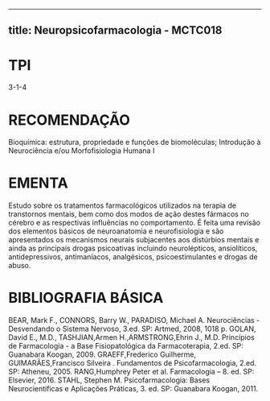 
---
title: Neuropsicofarmacologia - MCTC018 
---

# TPI

3-1-4

# RECOMENDAÇÃO

Bioquímica: estrutura, propriedade e funções de biomoléculas; Introdução à Neurociência e/ou Morfofisiologia Humana I

# EMENTA

Estudo sobre os tratamentos farmacológicos utilizados na terapia de transtornos mentais, bem como dos modos de ação destes fármacos no cérebro e as respectivas influências no comportamento. É feita uma revisão dos elementos básicos de neuroanatomia e neurofisiologia e são apresentados os mecanismos neurais subjacentes aos distúrbios mentais e ainda as principais drogas psicoativas incluindo neurolépticos, ansiolíticos, antidepressivos, antimaníacos, analgésicos, psicoestimulantes e drogas de abuso.

# BIBLIOGRAFIA BÁSICA

BEAR, Mark F., CONNORS, Barry W., PARADISO, Michael A. Neurociências - Desvendando o Sistema Nervoso, 3.ed. SP: Artmed, 2008, 1018 p. 
GOLAN, David E., M.D., TASHJIAN,Armen H.,ARMSTRONG,Ehrin J., M.D. Princípios de Farmacologia - a Base Fisiopatológica da Farmacoterapia, 2.ed. SP: Guanabara Koogan, 2009. 
GRAEFF,Frederico Guilherme, GUIMARÃES,Francisco Silveira . Fundamentos de Psicofarmacologia, 2.ed. SP: Atheneu, 2005. 
RANG,Humphrey Peter et al. Farmacologia – 8. ed. SP: Elsevier, 2016. 
STAHL, Stephen M. Psicofarmacologia: Bases Neurocientíficas e Aplicações Práticas, 3. ed. SP: Guanabara Koogan, 2011.
        